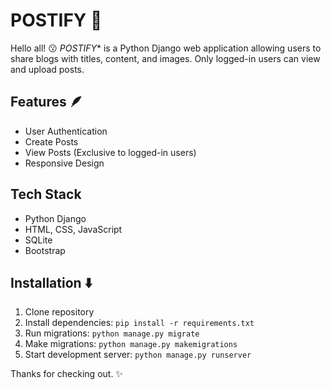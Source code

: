 # POSTIFY 📮

Hello all! 😗 
*POSTIFY** is a Python Django web application allowing users to share blogs with titles, content, and images. Only logged-in users can view and upload posts.

## Features 🪶

- User Authentication
- Create Posts
- View Posts (Exclusive to logged-in users)
- Responsive Design

## Tech Stack

- Python Django
- HTML, CSS, JavaScript
- SQLite
- Bootstrap

## Installation ⬇️

1. Clone repository
2. Install dependencies: `pip install -r requirements.txt`
3. Run migrations: `python manage.py migrate`
4.  Make migrations: `python manage.py makemigrations`
5.  Start development server: `python manage.py runserver`

Thanks for checking out. ✨
